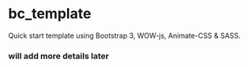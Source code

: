 # bc_template
Quick start template using Bootstrap 3, WOW-js, Animate-CSS &amp; SASS. 


### will add more details later 

